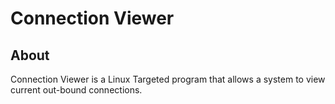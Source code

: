# Connection Viewer

## About
Connection Viewer is a Linux Targeted program that allows a system to view current out-bound connections.
